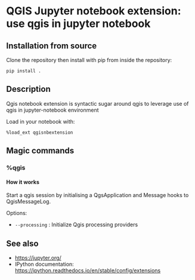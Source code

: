 # QGIS Jupyter notebook extension: use qgis in jupyter notebook  

## Installation from source

Clone the repository then install with pip from inside the repository:

```
pip install .
```

## Description

Qgis notebook extension is syntactic sugar around qgis to leverage use of qgis in jupyter-notebook environment

Load in your notebook with:

```
%load_ext qgisnbextension
```

## Magic commands

### %qgis

#### How it works

Start a qgis session by initialising a QgsApplication and Message hooks to QgisMessageLog.

Options:

- `--processing` : Initialize Qgis processing providers


## See also

- https://jupyter.org/
- IPython documentation: https://ipython.readthedocs.io/en/stable/config/extensions


